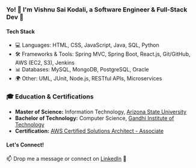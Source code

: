 ### Yo! 👋 I'm Vishnu Sai Kodali, a Software Engineer & Full-Stack Dev 🚀

#### Tech Stack
- 💻 Languages: HTML, CSS, JavaScript, Java, SQL, Python
- 🛠️ Frameworks & Tools: Spring MVC, Spring Boot, React.js, Git/GitHub, AWS (EC2, S3), Jenkins
- 📊 Databases: MySQL, MongoDB, PostgreSQL, Oracle
- 🌍 Other: UML, JUnit, Node.js, RESTful APIs, Microservices

### 🎓 Education & Certifications
- **Master of Science:** Information Technology, [Arizona State University](https://www.asu.edu/)
- **Bachelor of Technology:** Computer Science, [Gandhi Institute of Technology](https://www.gitam.edu/)
- **Certification:** [AWS Certified Solutions Architect - Associate](https://www.credly.com/badges/a0a5dcf2-a880-4001-8a90-b11281af6bd6/public_url)

#### Let's Connect!
📫 Drop me a message or connect on [LinkedIn](https://www.linkedin.com/in/vishnusaikodali/) 💼
